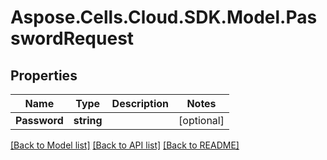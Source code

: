 # Aspose.Cells.Cloud.SDK.Model.PasswordRequest
## Properties

Name | Type | Description | Notes
------------ | ------------- | ------------- | -------------
**Password** | **string** |  | [optional] 

[[Back to Model list]](../README.md#documentation-for-models) [[Back to API list]](../README.md#documentation-for-api-endpoints) [[Back to README]](../README.md)

